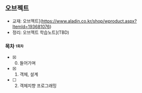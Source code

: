 ## 오브젝트

- 교재:  오브젝트](https://www.aladin.co.kr/shop/wproduct.aspx?ItemId=193681076)
- 정리:  오브젝트 학습노트](TBD)

### 목차 <sub><sup>1회차</sup></sub>

- [x] 0. 들어가며
- [x] 1. 객체, 설계
- [ ] 2. 객체지향 프로그래밍
